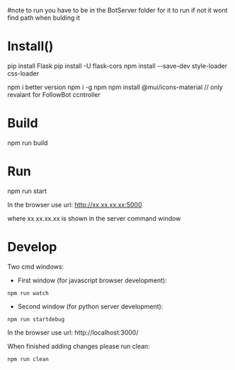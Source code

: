 
#note to run you have to be in the BotServer folder for it to run if not it wont find path when bulding it 

# Install()

pip install Flask
pip install -U flask-cors
npm install --save-dev style-loader css-loader


npm i better version npm i -g npm
npm install @mui/icons-material // only revalant for FollowBot ccntroller

# Build

npm run build

# Run

npm run start

In the browser use url: http://xx.xx.xx.xx:5000

where xx.xx.xx.xx is shown in the server command window

# Develop

Two cmd windows:

- First window (for javascript browser development):

`npm run watch`

- Second window (for python server development):

`npm run startdebug`

In the browser use url: http://localhost:3000/

When finished adding changes please run clean:

`npm run clean`

